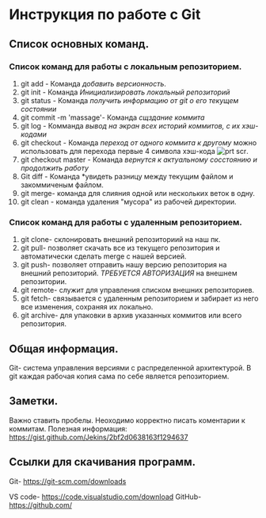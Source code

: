 # Инструкция по работе с Git
## Список основных команд.
### Список команд для работы с локальным репозиторием.
1. git add - Команда *добавить версионность*.
2. git init - Команда _Инициализировать локальный репозиторий_
3. git status - Команда *получить информацию от git о его текущем состоянии*
4. git commit -m 'massage'- Команда *сщздание коммита*
5. git log - Комманда *вывод на экран всех историй коммитов, с их хэш-кодами*
6. git checkout - Команда *переход от одного коммита к другому* можно использовать для перехода первые 4 символа хэш-кода ![prt scr](2024-01-31_09-08-00.png).
7. git checkout master - Команда *вернутся к актуальному сосстоянию и продолжить работу*
8. Git diff - Команда *увидеть разницу между текущим файлом и закоммиченым файлом.
9. git merge- команда для слияния одной или нескольких веток в одну.
9. git clean - команда удаления "мусора" из рабочей директории.
### Список команд для работы с удаленным репозиторием.
1. git clone- склонировать внешний репозиториий на наш пк.
2. git pull- позволяет скачать все из текущего репозитория и автоматически сделать merge с нашей версией.
3. git push- позволяет отправить нашу версию репозитория на внешний репозиторий. *ТРЕБУЕТСЯ АВТОРИЗАЦИЯ* на внешнем репозитории.
4. git remote- служит для управления списком внешних репозиториев.
5. git fetch- связывается с удаленным репозиторием и забирает из него все изменения, сохраняя их локально.
6. git archive- для упаковки в архив указанных коммитов или всего репозитория.
## Общая информация.
Git- система управления версиями с распределенной архитектурой.
В git каждая рабочая копия сама по себе является репозиторием.
## Заметки.
Важно ставить пробелы. 
Неоходимо корректно писать коментарии к коммитам.
Полезная информация: <https://gist.github.com/Jekins/2bf2d0638163f1294637>
## Ссылки для скачивания программ.
Git- <https://git-scm.com/downloads>

VS code- <https://code.visualstudio.com/download>
GitHub- <https://github.com/>
